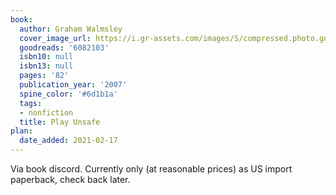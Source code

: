 ```yaml
---
book:
  author: Graham Walmsley
  cover_image_url: https://i.gr-assets.com/images/S/compressed.photo.goodreads.com/books/1231461292l/6082103.jpg
  goodreads: '6082103'
  isbn10: null
  isbn13: null
  pages: '82'
  publication_year: '2007'
  spine_color: '#6d1b1a'
  tags:
  - nonfiction
  title: Play Unsafe
plan:
  date_added: 2021-02-17
---
```


Via book discord. Currently only (at reasonable prices) as US import paperback, check back later.

